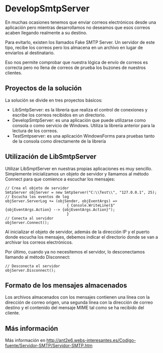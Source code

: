 # DevelopSmtpServer

En muchas ocasiones tenemos que enviar correos electrónicos desde una aplicación pero mientras desarrollamos 
no deseamos que esos correos acaben llegando realmente a su destino.

Para evitarlo, existen los llamados Fake SMTP Server. Un servidor de este tipo, recibe los correos 
pero los almacena en un archivo en lugar de enviarlos al destinatario.

Eso nos permite comprobar que nuestra lógica de envío de correos es correcta pero no llena de correos de prueba
los buzones de nuestros clientes.

## Proyectos de la solución

La solución se divide en tres proyectos básicos:

  * LibSmtpServer: es la librería que realiza el control de conexiones y escribe los correos recibidos en un directorio.
  * DevelopSmtpServer: es una aplicación que puede utilizarse como consola o como servicio de Windows. Utiliza la librería anterior
para la lectura de los correos.
  * TestSmtpserver: es una aplicación WindowsForms para pruebas tanto de la consola como directamente de la librería

## Utilización de LibSmtpServer

Utilizar LibSmptServer en nuestras propias aplicaciones es muy sencillo. Simplemente inicializamos un objeto de servidor y 
llamamos al método Connect para que comience a escuchar los mensajes:

    // Crea el objeto de servidor
    SmtpServer objServer = new SmtpServer("C:\\Test\\", "127.0.0.1", 25);
    // Escucha los eventos de log
    objServer.ServerLog += (objSender, objEventArgs) => 
	                            { Console.WriteLine($"{objEventArgs.Action} --> {objEventArgs.Action}");
	                            }
    // Conecta al servidor
    objServer.Connect();
	
Al inicializar el objeto de servidor, además de la dirección IP y el puerto donde escucha los mensajes, debemos indicar el 
directorio donde se van a archivar los correos electrónicos.

Por último, cuando ya no necesitemos el servidor, lo desconectamos llamando al método Disconnect:

    // Desconecta el servidor
    objServer.Disconnect();
  
## Formato de los mensajes almacenados

Los archivos almacenados con los mensajes contienen una línea con la dirección de correo origen, una segunda línea
con la dirección de correo destino y el contenido del mensaje MIME tal como se ha recibido del cliente.

## Más información

Más información en http://ant2e6.webs-interesantes.es/Codigo-fuente/Servidor-SMTP/Servidor-SMTP.htm
